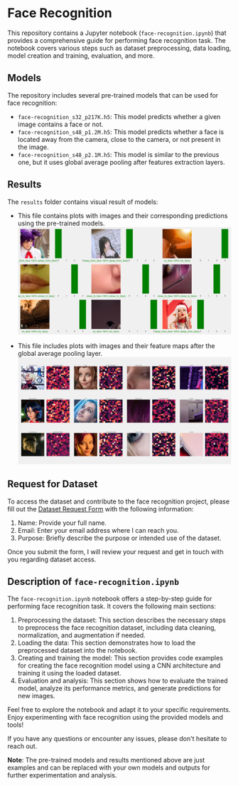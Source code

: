 # Face Recognition

This repository contains a Jupyter notebook (`face-recognition.ipynb`) that provides a comprehensive guide for performing face recognition task. The notebook covers various steps such as dataset preprocessing, data loading, model creation and training, evaluation, and more.

## Models

The repository includes several pre-trained models that can be used for face recognition:

- `face-recognition_s32_p217K.h5`: This model predicts whether a given image contains a face or not.
- `face-recognition_s48_p1.2M.h5`: This model predicts whether a face is located away from the camera, close to the camera, or not present in the image.
- `face-recognition_s48_p2.1M.h5`: This model is similar to the previous one, but it uses global average pooling after features extraction layers.

## Results

The `results` folder contains visual result of models:


- This file contains plots with images and their corresponding predictions using the pre-trained models.
![Info](results/output.png)


- This file includes plots with images and their feature maps after the global average pooling layer.
![Info](results/feature_maps/gap_maps.jpg)

## Request for Dataset

To access the dataset and contribute to the face recognition project, please fill out the [Dataset Request Form](https://forms.gle/hWRRn9nyALxHxwap6) with the following information:

1. Name: Provide your full name.
2. Email: Enter your email address where I can reach you.
3. Purpose: Briefly describe the purpose or intended use of the dataset.

Once you submit the form, I will review your request and get in touch with you regarding dataset access.

## Description of `face-recognition.ipynb`

The `face-recognition.ipynb` notebook offers a step-by-step guide for performing face recognition task. It covers the following main sections:

1. Preprocessing the dataset: This section describes the necessary steps to preprocess the face recognition dataset, including data cleaning, normalization, and augmentation if needed.
2. Loading the data: This section demonstrates how to load the preprocessed dataset into the notebook.
3. Creating and training the model: This section provides code examples for creating the face recognition model using a CNN architecture and training it using the loaded dataset.
4. Evaluation and analysis: This section shows how to evaluate the trained model, analyze its performance metrics, and generate predictions for new images.

Feel free to explore the notebook and adapt it to your specific requirements. Enjoy experimenting with face recognition using the provided models and tools!

If you have any questions or encounter any issues, please don't hesitate to reach out.

**Note**: The pre-trained models and results mentioned above are just examples and can be replaced with your own models and outputs for further experimentation and analysis.
